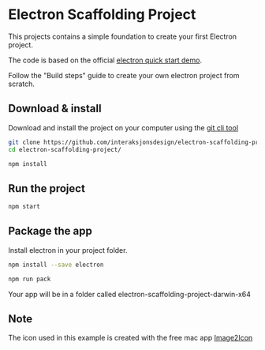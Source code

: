 # Electron Scaffolding Project

This projects contains a simple foundation to create your first Electron project.

The code is based on the official [electron quick start
demo](https://electron.atom.io/docs/tutorial/quick-start/).


Follow the "Build steps" guide to create your own electron project from
scratch.

## Download & install

Download and install the project on your computer using the [git cli tool](https://git-scm.com/downloads)

```bash
git clone https://github.com/interaksjonsdesign/electron-scaffolding-project.git
cd electron-scaffolding-project/
```

```bash
npm install
```

## Run the project

```bash
npm start
```

## Package the app

Install electron in your project folder.

```bash
npm install --save electron
```

```bash
npm run pack
```
Your app will be in a folder called electron-scaffolding-project-darwin-x64

## Note

The icon used in this example is created with the free mac app [Image2Icon](http://www.img2icnsapp.com/)
